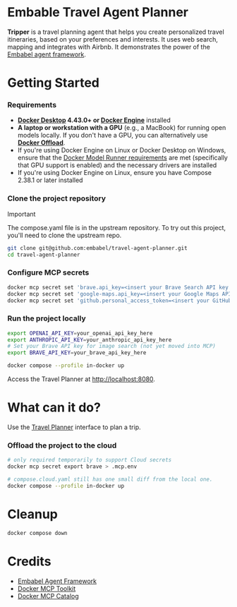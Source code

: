 # Embable Travel Agent Planner

**Tripper** is a travel planning agent that helps you create personalized travel itineraries,
based on your preferences and interests. It uses web search, mapping and integrates with Airbnb.
It demonstrates the power of the [Embabel agent framework](https://www.github.com/embabel/embabel-agent).

# Getting Started

### Requirements

+ **[Docker Desktop](https://www.docker.com/products/docker-desktop/) 4.43.0+ or [Docker Engine](https://docs.docker.com/engine/)** installed
+ **A laptop or workstation with a GPU** (e.g., a MacBook) for running open models locally. If you don't have a GPU, you can alternatively use [**Docker Offload**](https://www.docker.com/products/docker-offload).
+ If you're using Docker Engine on Linux or Docker Desktop on Windows, ensure that the [Docker Model Runner requirements](https://docs.docker.com/ai/model-runner/) are met (specifically that GPU support is enabled) and the necessary drivers are installed
+ If you're using Docker Engine on Linux, ensure you have Compose 2.38.1 or later installed

### Clone the project repository

> [!IMPORTANT]
> The compose.yaml file is in the upstream repository. To try out this project, you'll need to clone the upstream repo.

```sh
git clone git@github.com:embabel/travel-agent-planner.git
cd travel-agent-planner
```

### Configure MCP secrets

```sh
docker mcp secret set 'brave.api_key=<insert your Brave Search API key here>'
docker mcp secret set 'google-maps.api_key=<insert your Google Maps API key here>'
docker mcp secret set 'github.personal_access_token=<insert your GitHub  PAT>'
```

### Run the project locally

```sh
export OPENAI_API_KEY=your_openai_api_key_here
export ANTHROPIC_API_KEY=your_anthropic_api_key_here
# Set your Brave API key for image search (not yet moved into MCP)
export BRAVE_API_KEY=your_brave_api_key_here

docker compose --profile in-docker up
```

Access the Travel Planner at [http://localhost:8080](http://localhost:8080).

# What can it do?

Use the [Travel Planner](http://localhost:8080) interface to plan a trip.

### Offload the project to the cloud

```sh
# only required temporarily to support Cloud secrets
docker mcp secret export brave > .mcp.env

# compose.cloud.yaml still has one small diff from the local one.
docker compose --profile in-docker up
```

# Cleanup

```sh
docker compose down
```

# Credits

- [Embabel Agent Framework]
- [Docker MCP Toolkit]
- [Docker MCP Catalog]

[Embabel Agent Framework]: https://github.com/embabel/embabel-agent
[Docker MCP Toolkit]: https://docs.docker.com/ai/mcp-catalog-and-toolkit/toolkit/
[Docker MCP Catalog]: https://hub.docker.com/mcp
